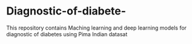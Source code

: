 # Diagnostic-of-diabete-
This repository contains Maching learning and deep learning models for diagnostic of diabetes using Pima Indian datasat 

